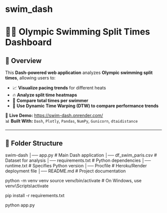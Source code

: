 # swim_dash

# 🏊‍♂️ Olympic Swimming Split Times Dashboard


## 🌟 Overview
This **Dash-powered web application** analyzes **Olympic swimming split times**, allowing users to:
- 📈 **Visualize pacing trends** for different heats
- 🔥 **Analyze split time heatmaps**
- 🏅 **Compare total times per swimmer**
- 🔄 **Use Dynamic Time Warping (DTW) to compare performance trends**

🚀 **Live Demo:** https://swim-dash.onrender.com/  
📊 **Built With:** `Dash`, `Plotly`, `Pandas`, `NumPy`, `Gunicorn`, `dtaidistance`

---

## 📂 Folder Structure

swim-dash │── app.py # Main Dash application │── df_swim_paris.csv # Dataset for analysis │── requirements.txt # Python dependencies │── runtime.txt # Specifies Python version │── Procfile # Heroku/Render deployment file │── README.md # Project documentation

python -m venv venv
source venv/bin/activate  # On Windows, use venv\Scripts\activate

pip install -r requirements.txt

python app.py
